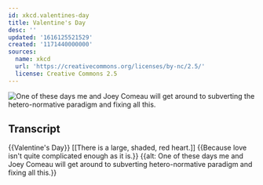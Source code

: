 ```yaml
---
id: xkcd.valentines-day
title: Valentine's Day
desc: ''
updated: '1616125521529'
created: '1171440000000'
sources:
  name: xkcd
  url: 'https://creativecommons.org/licenses/by-nc/2.5/'
  license: Creative Commons 2.5
---
```

![One of these days me and Joey Comeau will get around to subverting the hetero-normative paradigm and fixing all this.](https://imgs.xkcd.com/comics/valentines_day.jpg)

## Transcript
{{Valentine's Day}}
[[There is a large, shaded, red heart.]]
{{Because love isn't quite complicated enough as it is.}}
{{alt: One of these days me and Joey Comeau will get around to subverting hetero-normative paradigm and fixing all this.}}
